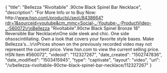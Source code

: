 {
    "title": "Bellezza \"Rivoltabile\" .90ctw Black Spinel Bar Necklace",
    "description": "For More Info or to Buy Now: http:\/\/www.hsn.com\/products\/seo\/8438664?rdr=1&sourceid=youtube&cm_mmc=Social-_-Youtube-_-ProductVideo-_-560072\r\nBellezza \"Rivoltabile\".90ctw Black Spinel Bronze 18\" Reversible Bar Necklace\nOne side sleek and chic. One side ohsoscintillating. Own a look that covers your favorite style bases. Make Bellezza's...\r\nPrices shown on the previously recorded video may not represent the current price.  View hsn.com to view the current selling price. HSN Item #560072",
    "videoid": "112327267",
    "date_created": "1502747836",
    "date_modified": "1503415945",
    "type": "captivate",
    "layout": "video",
    "url": "\/v\/bellezza-rivoltabile-90ctw-black-spinel-bar-necklace\/112327267"
}
